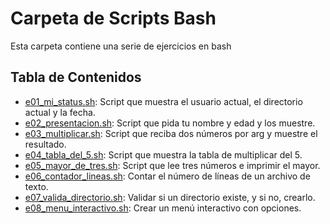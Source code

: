 # Carpeta de Scripts Bash

Esta carpeta contiene una serie de ejercicios en bash

## Tabla de Contenidos

- [e01_mi_status.sh](./e01_mi_status.sh): Script que muestra el usuario actual, el directorio actual y la fecha.
- [e02_presentacion.sh](./e02_presentacion.sh): Script que pida tu nombre y edad y los muestre.
- [e03_multiplicar.sh](./e03_multiplicar.sh): Script que reciba dos números por arg y muestre el resultado.
- [e04_tabla_del_5.sh](./e04_tabla_del_5.sh): Script que muestra la tabla de multiplicar del 5.
- [e05_mayor_de_tres.sh](./e05_mayor_de_tres.sh): Script que lee tres números e imprimir el mayor.
- [e06_contador_lineas.sh](./e06_contador_lineas.sh): Contar el número de líneas de un archivo de texto.
- [e07_valida_directorio.sh](./e07_valida_directorio.sh): Validar si un directorio existe, y si no, crearlo.
- [e08_menu_interactivo.sh](./e08_menu_interactivo.sh): Crear un menú interactivo con opciones.